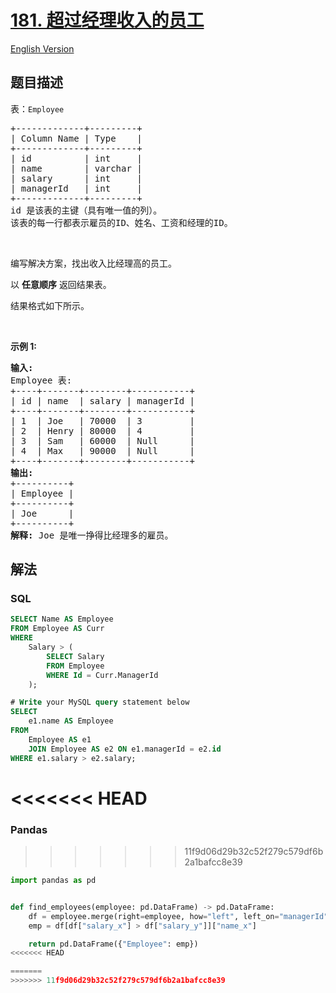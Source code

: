 # [181. 超过经理收入的员工](https://leetcode.cn/problems/employees-earning-more-than-their-managers)

[English Version](/solution/0100-0199/0181.Employees%20Earning%20More%20Than%20Their%20Managers/README_EN.md)

## 题目描述

<!-- 这里写题目描述 -->

<p>表：<code>Employee</code>&nbsp;</p>

<pre>
+-------------+---------+
| Column Name | Type    |
+-------------+---------+
| id          | int     |
| name        | varchar |
| salary      | int     |
| managerId   | int     |
+-------------+---------+
id 是该表的主键（具有唯一值的列）。
该表的每一行都表示雇员的ID、姓名、工资和经理的ID。
</pre>

<p>&nbsp;</p>

<p>编写解决方案，找出收入比经理高的员工。</p>

<p>以 <strong>任意顺序</strong> 返回结果表。</p>

<p>结果格式如下所示。</p>

<p>&nbsp;</p>

<p><strong>示例 1:</strong></p>

<pre>
<strong>输入:</strong> 
Employee 表:
+----+-------+--------+-----------+
| id | name  | salary | managerId |
+----+-------+--------+-----------+
| 1  | Joe   | 70000  | 3         |
| 2  | Henry | 80000  | 4         |
| 3  | Sam   | 60000  | Null      |
| 4  | Max   | 90000  | Null      |
+----+-------+--------+-----------+
<strong>输出:</strong> 
+----------+
| Employee |
+----------+
| Joe      |
+----------+
<strong>解释:</strong> Joe 是唯一挣得比经理多的雇员。</pre>

## 解法

<!-- 这里可写通用的实现逻辑 -->

<!-- tabs:start -->

### **SQL**

```sql
SELECT Name AS Employee
FROM Employee AS Curr
WHERE
    Salary > (
        SELECT Salary
        FROM Employee
        WHERE Id = Curr.ManagerId
    );
```

```sql
# Write your MySQL query statement below
SELECT
    e1.name AS Employee
FROM
    Employee AS e1
    JOIN Employee AS e2 ON e1.managerId = e2.id
WHERE e1.salary > e2.salary;
```

# <<<<<<< HEAD

### **Pandas**

> > > > > > > 11f9d06d29b32c52f279c579df6b2a1bafcc8e39

```python
import pandas as pd


def find_employees(employee: pd.DataFrame) -> pd.DataFrame:
    df = employee.merge(right=employee, how="left", left_on="managerId", right_on="id")
    emp = df[df["salary_x"] > df["salary_y"]]["name_x"]

    return pd.DataFrame({"Employee": emp})
<<<<<<< HEAD

=======
>>>>>>> 11f9d06d29b32c52f279c579df6b2a1bafcc8e39
```

<!-- tabs:end -->
